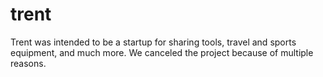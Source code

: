# trent

Trent was intended to be a startup for sharing tools, travel and sports equipment, and much more. We canceled the project because of multiple reasons.



